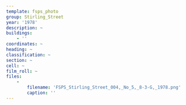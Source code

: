 ```yaml
---
template: fsps_photo
group: Stirling_Street
year: '1978'
description: ~
buildings:
    - ''
coordinates: ~
heading: ~
classification: ~
section: ~
cell: ~
film_roll: ~
files:
    -
        filename: 'FSPS_Stirling_Street_004,_No_5,_8-3-G,_1978.png'
        caption: ''
---
```

